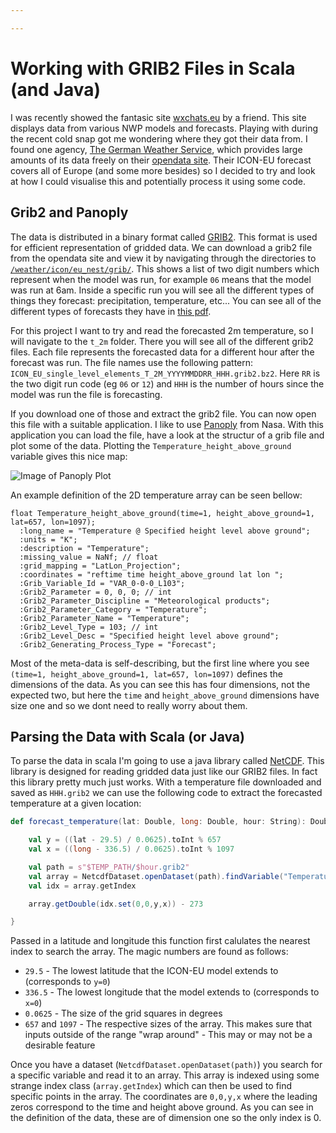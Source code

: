 ```yaml
---

---
```


# Working with GRIB2 Files in Scala (and Java)

I was recently showed the fantasic site [wxchats.eu](http://wxcharts.eu/) by a friend. This site displays data from various NWP models and forecasts. Playing with during the recent cold snap got me wondering where they got their data from. I found one agency, [The German Weather Service](https://www.dwd.de), which provides large amounts of its data freely on their [opendata site](http://opendata.dwd.de/). Their ICON-EU forecast covers all of Europe (and some more besides) so I decided to try and look at how I could visualise this and potentially process it using some code.

## Grib2 and Panoply

The data is distributed in a binary format called [GRIB2](http://www.nco.ncep.noaa.gov/pmb/docs/grib2/grib2_doc.shtml). This format is used for efficient representation of gridded data. We can download a grib2 file from the opendata site and view it by navigating through the directories to [`/weather/icon/eu_nest/grib/`](http://opendata.dwd.de/weather/icon/eu_nest/grib/). This shows a list of two digit numbers which represent when the model was run, for example `06` means that the model was run at 6am. Inside a specific run you will see all the different types of things they forecast: precipitation, temperature, etc... You can see all of the different types of forecasts they have in [this pdf](https://www.dwd.de/DE/leistungen/opendata/help/inhalt_allgemein/opendata_content_de_en_pdf.pdf?__blob=publicationFile).

For this project I want to try and read the forecasted 2m temperature, so I will navigate to the `t_2m` folder. There you will see all of the different grib2 files. Each file represents the forecasted data for a different hour after the forecast was run. The file names use the following pattern: `ICON_EU_single_level_elements_T_2M_YYYYMMDDRR_HHH.grib2.bz2`. Here `RR` is the two digit run code (eg `06` or `12`) and `HHH` is the number of hours since the model was run the file is forecasting.

If you download one of those and extract the grib2 file. You can now open this file with a suitable application. I like to use [Panoply](https://www.giss.nasa.gov/tools/panoply/) from Nasa. With this application you can load the file, have a look at the structur of a grib file and plot some of the data. Plotting the `Temperature_height_above_ground` variable gives this nice map:

![Image of Panoply Plot](https://i.gyazo.com/1325e8530e824ed98717150f8a54dea8.png)

An example definition of the 2D temperature array can be seen bellow:

```
float Temperature_height_above_ground(time=1, height_above_ground=1, lat=657, lon=1097);
  :long_name = "Temperature @ Specified height level above ground";
  :units = "K";
  :description = "Temperature";
  :missing_value = NaNf; // float
  :grid_mapping = "LatLon_Projection";
  :coordinates = "reftime time height_above_ground lat lon ";
  :Grib_Variable_Id = "VAR_0-0-0_L103";
  :Grib2_Parameter = 0, 0, 0; // int
  :Grib2_Parameter_Discipline = "Meteorological products";
  :Grib2_Parameter_Category = "Temperature";
  :Grib2_Parameter_Name = "Temperature";
  :Grib2_Level_Type = 103; // int
  :Grib2_Level_Desc = "Specified height level above ground";
  :Grib2_Generating_Process_Type = "Forecast";
```

Most of the meta-data is self-describing, but the first line where you see `(time=1, height_above_ground=1, lat=657, lon=1097)` defines the dimensions of the data. As you can see this has four dimensions, not the expected two, but here the `time` and `height_above_ground` dimensions have size one and so we dont need to really worry about them.

## Parsing the Data with Scala (or Java)

To parse the data in scala I'm going to use a java library called [NetCDF](https://www.unidata.ucar.edu/software/netcdf/). This library is designed for reading gridded data just like our GRIB2 files. In fact this library pretty much just works. With a temperature file downloaded and saved as `HHH.grib2` we can use the following code to extract the forecasted temperature at a given location:

```scala
def forecast_temperature(lat: Double, long: Double, hour: String): Double = {

    val y = ((lat - 29.5) / 0.0625).toInt % 657
    val x = ((long - 336.5) / 0.0625).toInt % 1097

    val path = s"$TEMP_PATH/$hour.grib2"
    val array = NetcdfDataset.openDataset(path).findVariable("Temperature_height_above_ground").read()
    val idx = array.getIndex

    array.getDouble(idx.set(0,0,y,x)) - 273

}
```

Passed in a latitude and longitude this function first calulates the nearest index to search the array. The magic numbers are found as follows:
* `29.5` - The lowest latitude that the ICON-EU model extends to (corresponds to `y=0`)
* `336.5` - The lowest longitude that the model extends to (corresponds to `x=0`)
* `0.0625` - The size of the grid squares in degrees
* `657` and `1097` - The respective sizes of the array. This makes sure that inputs outside of the range "wrap around" - This may or may not be a desirable feature

Once you have a dataset (`NetcdfDataset.openDataset(path)`) you search for a specific variable and read it to an array. This array is indexed using some strange index class (`array.getIndex`) which can then be used to find specific points in the array. The coordinates are `0,0,y,x` where the leading zeros correspond to the time and height above ground. As you can see in the definition of the data, these are of dimension one so the only index is 0.